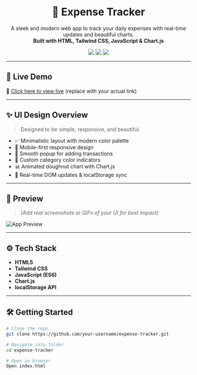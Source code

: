 <h1 align="center">💸 Expense Tracker</h1>

<p align="center">
  A sleek and modern web app to track your daily expenses with real-time updates and beautiful charts.<br>
  <b>Built with HTML, Tailwind CSS, JavaScript & Chart.js</b>
</p>

<p align="center">
  <img src="https://img.shields.io/badge/Made%20with-Tailwind%20CSS-blue?style=flat-square" />
  <img src="https://img.shields.io/badge/Vanilla-JavaScript-yellow?style=flat-square" />
  <img src="https://img.shields.io/badge/Responsive-Design-success?style=flat-square" />
</p>

---

## 🌟 Live Demo

🚀 [Click here to view live](https://your-live-demo-link.vercel.app) (replace with your actual link)

---

## ✨ UI Design Overview

> Designed to be simple, responsive, and beautiful.

- ✅ Minimalistic layout with modern color palette
- 📱 Mobile-first responsive design
- 🎯 Smooth popup for adding transactions
- 🌈 Custom category color indicators
- 📊 Animated doughnut chart with Chart.js
- 🔄 Real-time DOM updates & localStorage sync

---

## 📸 Preview

> _(Add real screenshots or GIFs of your UI for best impact)_

![App Preview](./screenshots/preview.png)

---

## ⚙️ Tech Stack

- **HTML5**
- **Tailwind CSS**
- **JavaScript (ES6)**
- **Chart.js**
- **localStorage API**

---

## 🛠️ Getting Started

```bash
# Clone the repo
git clone https://github.com/your-username/expense-tracker.git

# Navigate into folder
cd expense-tracker

# Open in browser
Open index.html
